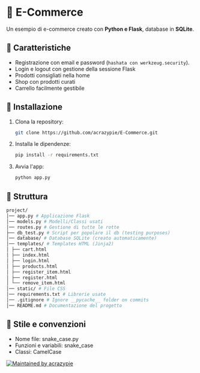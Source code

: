 # 🛒 E-Commerce

Un esempio di e-commerce creato con **Python e Flask**, database in **SQLite**.

## 📝 Caratteristiche

- Registrazione con email e password (`hashata con werkzeug.security`).
- Login e logout con gestione della sessione Flask
- Prodotti consigliati nella home
- Shop con prodotti curati
- Carrello facilmente gestibile

## 💾 Installazione

1. Clona la repository:
   ```bash
   git clone https://github.com/acrazypie/E-Commerce.git
   ```
2. Installa le dipendenze:
   ```bash
   pip install -r requirements.txt
   ```
3. Avvia l'app:
   ```bash
   python app.py
   ```

## 📂 Struttura

```bash
project/
│── app.py # Applicazione Flask
│── models.py # Modelli/Classi usati
│── routes.py # Gestione di tutte le rotte
├── db_test.py # Script per popolare il db (testing purposes)
│── database/ # Database SQLite (creato automaticamente)
│── templates/ # Templates HTML (Jinja2)
│ ├── cart.html
│ ├── index.html
│ ├── login.html
│ ├── products.html
│ ├── register_item.html
│ ├── register.html
│ └── remove_item.html
│── static/ # File CSS
│── requirements.txt # Librerie usate
│── .gitignore # Ignore __pycache__ folder on commits
│── README.md # Documentazione del progetto

```

## 🚀 Stile e convenzioni

- Nome file: snake_case.py
- Funzioni e variabili: snake_case
- Classi: CamelCase

[![Maintained by acrazypie](https://img.shields.io/badge/maintained%20by-acrazypie-9cf?logo=github&style=flat-square)](https://linktr.ee/gen3sio)
